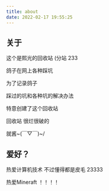 ```yaml
---
title: about
date: 2022-02-17 19:55:25
---
```


## 关于

这个是熙光的回收站 (分站 233  

鸽子在网上各种踩坑

为了记录鸽子

踩过的坑和各种坑的解决办法

特意创建了这个回收站

回收站 很烂很破的

就酱~(￣▽￣)~/

## 爱好？

热爱计算机技术 不过懂得都是皮毛 23333

热爱Mineraft ！！！！

